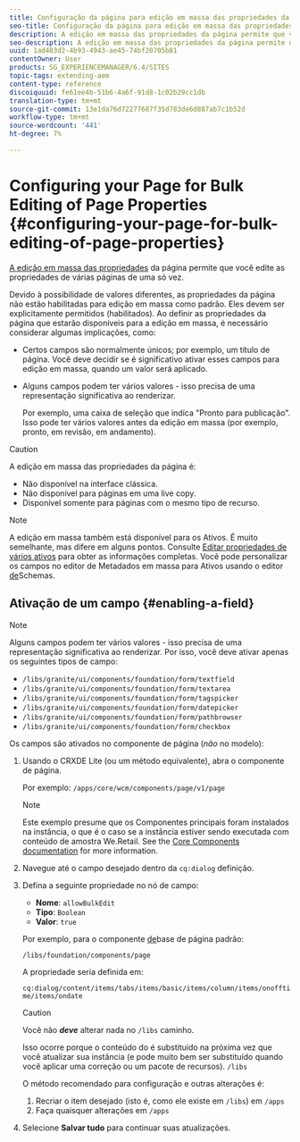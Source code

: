 ```yaml
---
title: Configuração da página para edição em massa das propriedades da página
seo-title: Configuração da página para edição em massa das propriedades da página
description: A edição em massa das propriedades da página permite que você edite as propriedades de várias páginas de uma só vez
seo-description: A edição em massa das propriedades da página permite que você edite as propriedades de várias páginas de uma só vez
uuid: 1ad403d2-4b93-4943-ae45-74bf20705b81
contentOwner: User
products: SG_EXPERIENCEMANAGER/6.4/SITES
topic-tags: extending-aem
content-type: reference
discoiquuid: fe61ee4b-51b6-4a6f-91d8-1c02b29cc1db
translation-type: tm+mt
source-git-commit: 13e1da76d72277687f35d783de6d887ab7c1b52d
workflow-type: tm+mt
source-wordcount: '441'
ht-degree: 7%

---
```



# Configuring your Page for Bulk Editing of Page Properties {#configuring-your-page-for-bulk-editing-of-page-properties}

[A edição em massa das propriedades](/help/sites-authoring/editing-page-properties.md#from-the-sites-console-multiple-pages) da página permite que você edite as propriedades de várias páginas de uma só vez.

Devido à possibilidade de valores diferentes, as propriedades da página não estão habilitadas para edição em massa como padrão. Eles devem ser explicitamente permitidos (habilitados). Ao definir as propriedades da página que estarão disponíveis para a edição em massa, é necessário considerar algumas implicações, como:

* Certos campos são normalmente únicos; por exemplo, um título de página. Você deve decidir se é significativo ativar esses campos para edição em massa, quando um valor será aplicado.
* Alguns campos podem ter vários valores - isso precisa de uma representação significativa ao renderizar.

   Por exemplo, uma caixa de seleção que indica &quot;Pronto para publicação&quot;. Isso pode ter vários valores antes da edição em massa (por exemplo, pronto, em revisão, em andamento).

>[!CAUTION]
>
>A edição em massa das propriedades da página é:
>
>* Não disponível na interface clássica.
>* Não disponível para páginas em uma live copy.
>* Disponível somente para páginas com o mesmo tipo de recurso.

>



>[!NOTE]
>
>A edição em massa também está disponível para os Ativos. É muito semelhante, mas difere em alguns pontos. Consulte [Editar propriedades de vários ativos](/help/assets/managing-multiple-assets.md) para obter as informações completas. Você pode personalizar os campos no editor de Metadados em massa para Ativos usando o editor [de](/help/assets/metadata-schemas.md)Schemas.

## Ativação de um campo {#enabling-a-field}

>[!NOTE]
>
>Alguns campos podem ter vários valores - isso precisa de uma representação significativa ao renderizar. Por isso, você deve ativar apenas os seguintes tipos de campo:
>
>* `/libs/granite/ui/components/foundation/form/textfield`
>* `/libs/granite/ui/components/foundation/form/textarea`
>* `/libs/granite/ui/components/foundation/form/tagspicker`
>* `/libs/granite/ui/components/foundation/form/datepicker`
>* `/libs/granite/ui/components/foundation/form/pathbrowser`
>* `/libs/granite/ui/components/foundation/form/checkbox`

>



Os campos são ativados no componente de página (*não* no modelo):

1. Usando o CRXDE Lite (ou um método equivalente), abra o componente de página.

   Por exemplo: `/apps/core/wcm/components/page/v1/page`

   >[!NOTE]
   >
   >Este exemplo presume que os Componentes principais foram instalados na instância, o que é o caso se a instância estiver sendo executada com conteúdo de amostra We.Retail. See the [Core Components documentation](https://docs.adobe.com/content/help/br/experience-manager-core-components/using/introduction.html) for more information.

1. Navegue até o campo desejado dentro da `cq:dialog` definição.
1. Defina a seguinte propriedade no nó de campo:

   * **Nome**: `allowBulkEdit`
   * **Tipo**: `Boolean`
   * **Valor**: `true`

   Por exemplo, para o componente [de](/help/sites-authoring/default-components-foundation.md)base de página padrão:

   `/libs/foundation/components/page`

   A propriedade seria definida em:

   `cq:dialog/content/items/tabs/items/basic/items/column/items/onofftime/items/ondate`

   >[!CAUTION]
   >
   >Você não ***deve*** alterar nada no `/libs` caminho.
   >
   >Isso ocorre porque o conteúdo do é substituído na próxima vez que você atualizar sua instância (e pode muito bem ser substituído quando você aplicar uma correção ou um pacote de recursos). `/libs`
   >
   >O método recomendado para configuração e outras alterações é:
   >
   >    1. Recriar o item desejado (isto é, como ele existe em `/libs`) em `/apps`
   >    1. Faça quaisquer alterações em `/apps`


1. Selecione **Salvar tudo** para continuar suas atualizações.

